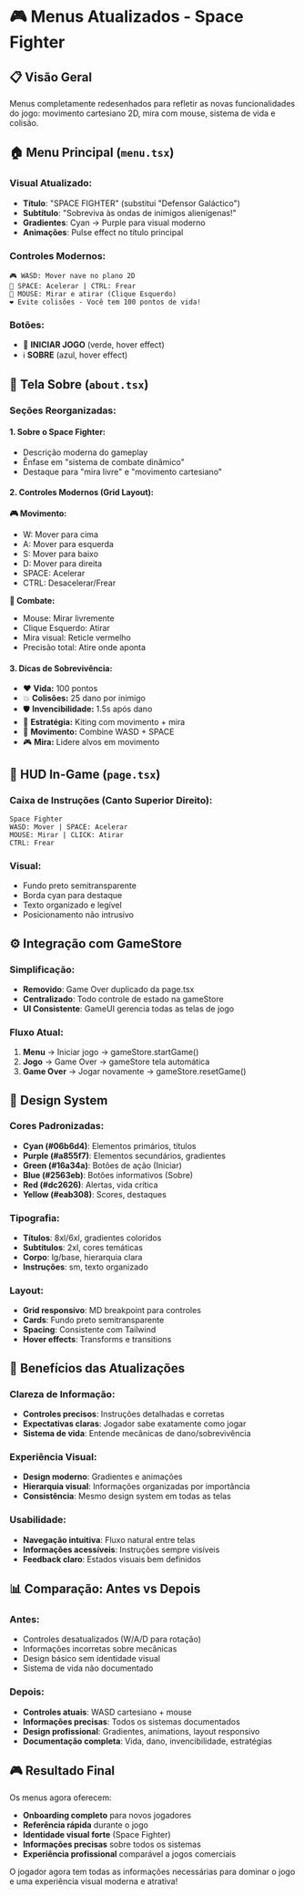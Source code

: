 # 🎮 Menus Atualizados - Space Fighter

## 📋 Visão Geral

Menus completamente redesenhados para refletir as novas funcionalidades do jogo: movimento cartesiano 2D, mira com mouse, sistema de vida e colisão.

## 🏠 Menu Principal (`menu.tsx`)

### **Visual Atualizado:**

- **Título**: "SPACE FIGHTER" (substitui "Defensor Galáctico")
- **Subtítulo**: "Sobreviva às ondas de inimigos alienígenas!"
- **Gradientes**: Cyan → Purple para visual moderno
- **Animações**: Pulse effect no título principal

### **Controles Modernos:**

```tsx
🎮 WASD: Mover nave no plano 2D
🚀 SPACE: Acelerar | CTRL: Frear
🎯 MOUSE: Mirar e atirar (Clique Esquerdo)
❤️ Evite colisões - Você tem 100 pontos de vida!
```

### **Botões:**

- 🚀 **INICIAR JOGO** (verde, hover effect)
- ℹ️ **SOBRE** (azul, hover effect)

## 📖 Tela Sobre (`about.tsx`)

### **Seções Reorganizadas:**

#### **1. Sobre o Space Fighter:**

- Descrição moderna do gameplay
- Ênfase em "sistema de combate dinâmico"
- Destaque para "mira livre" e "movimento cartesiano"

#### **2. Controles Modernos (Grid Layout):**

**🎮 Movimento:**

- W: Mover para cima
- A: Mover para esquerda
- S: Mover para baixo
- D: Mover para direita
- SPACE: Acelerar
- CTRL: Desacelerar/Frear

**🎯 Combate:**

- Mouse: Mirar livremente
- Clique Esquerdo: Atirar
- Mira visual: Reticle vermelho
- Precisão total: Atire onde aponta

#### **3. Dicas de Sobrevivência:**

- ❤️ **Vida:** 100 pontos
- 💥 **Colisões:** 25 dano por inimigo
- 🛡️ **Invencibilidade:** 1.5s após dano
- 🎯 **Estratégia:** Kiting com movimento + mira
- 🚀 **Movimento:** Combine WASD + SPACE
- 🎮 **Mira:** Lidere alvos em movimento

## 🎯 HUD In-Game (`page.tsx`)

### **Caixa de Instruções (Canto Superior Direito):**

```tsx
Space Fighter
WASD: Mover | SPACE: Acelerar
MOUSE: Mirar | CLICK: Atirar
CTRL: Frear
```

### **Visual:**

- Fundo preto semitransparente
- Borda cyan para destaque
- Texto organizado e legível
- Posicionamento não intrusivo

## ⚙️ Integração com GameStore

### **Simplificação:**

- **Removido**: Game Over duplicado da page.tsx
- **Centralizado**: Todo controle de estado na gameStore
- **UI Consistente**: GameUI gerencia todas as telas de jogo

### **Fluxo Atual:**

1. **Menu** → Iniciar jogo → gameStore.startGame()
2. **Jogo** → Game Over → gameStore tela automática
3. **Game Over** → Jogar novamente → gameStore.resetGame()

## 🎨 Design System

### **Cores Padronizadas:**

- **Cyan (#06b6d4)**: Elementos primários, títulos
- **Purple (#a855f7)**: Elementos secundários, gradientes
- **Green (#16a34a)**: Botões de ação (Iniciar)
- **Blue (#2563eb)**: Botões informativos (Sobre)
- **Red (#dc2626)**: Alertas, vida crítica
- **Yellow (#eab308)**: Scores, destaques

### **Tipografia:**

- **Títulos**: 8xl/6xl, gradientes coloridos
- **Subtítulos**: 2xl, cores temáticas
- **Corpo**: lg/base, hierarquia clara
- **Instruções**: sm, texto organizado

### **Layout:**

- **Grid responsivo**: MD breakpoint para controles
- **Cards**: Fundo preto semitransparente
- **Spacing**: Consistente com Tailwind
- **Hover effects**: Transforms e transitions

## 🚀 Benefícios das Atualizações

### **Clareza de Informação:**

- **Controles precisos**: Instruções detalhadas e corretas
- **Expectativas claras**: Jogador sabe exatamente como jogar
- **Sistema de vida**: Entende mecânicas de dano/sobrevivência

### **Experiência Visual:**

- **Design moderno**: Gradientes e animações
- **Hierarquia visual**: Informações organizadas por importância
- **Consistência**: Mesmo design system em todas as telas

### **Usabilidade:**

- **Navegação intuitiva**: Fluxo natural entre telas
- **Informações acessíveis**: Instruções sempre visíveis
- **Feedback claro**: Estados visuais bem definidos

## 📊 Comparação: Antes vs Depois

### **Antes:**

- Controles desatualizados (W/A/D para rotação)
- Informações incorretas sobre mecânicas
- Design básico sem identidade visual
- Sistema de vida não documentado

### **Depois:**

- **Controles atuais**: WASD cartesiano + mouse
- **Informações precisas**: Todos os sistemas documentados
- **Design profissional**: Gradientes, animations, layout responsivo
- **Documentação completa**: Vida, dano, invencibilidade, estratégias

## 🎮 Resultado Final

Os menus agora oferecem:

- **Onboarding completo** para novos jogadores
- **Referência rápida** durante o jogo
- **Identidade visual forte** (Space Fighter)
- **Informações precisas** sobre todos os sistemas
- **Experiência profissional** comparável a jogos comerciais

O jogador agora tem todas as informações necessárias para dominar o jogo e uma experiência visual moderna e atrativa!
